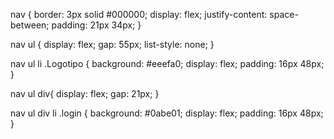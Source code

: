 nav {
    border: 3px solid #000000; 
    display: flex;
    justify-content: space-between;
    padding: 21px 34px;
}

nav ul {
    display: flex;
    gap: 55px;
    list-style: none;
}

nav ul li .Logotipo {
    background: #eeefa0;
    display: flex;
    padding: 16px 48px;
}

nav ul div{
    display: flex;
    gap: 21px;
}

nav ul div li .login {
    background: #0abe01;
    display: flex;
    padding: 16px 48px;
}
